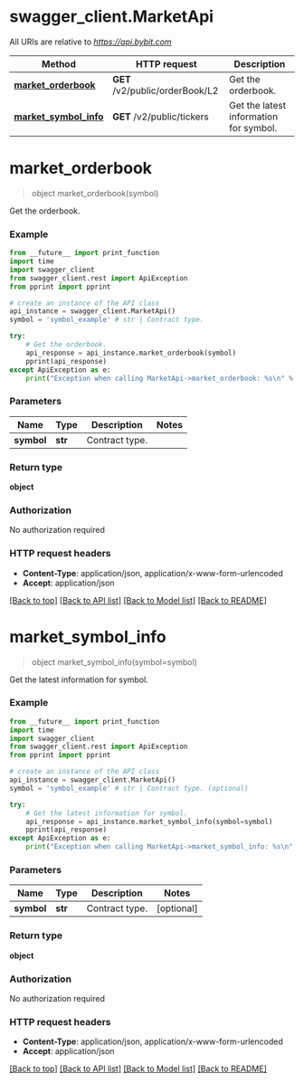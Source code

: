 # swagger_client.MarketApi

All URIs are relative to *https://api.bybit.com*

Method | HTTP request | Description
------------- | ------------- | -------------
[**market_orderbook**](MarketApi.md#market_orderbook) | **GET** /v2/public/orderBook/L2 | Get the orderbook.
[**market_symbol_info**](MarketApi.md#market_symbol_info) | **GET** /v2/public/tickers | Get the latest information for symbol.


# **market_orderbook**
> object market_orderbook(symbol)

Get the orderbook.

### Example
```python
from __future__ import print_function
import time
import swagger_client
from swagger_client.rest import ApiException
from pprint import pprint

# create an instance of the API class
api_instance = swagger_client.MarketApi()
symbol = 'symbol_example' # str | Contract type.

try:
    # Get the orderbook.
    api_response = api_instance.market_orderbook(symbol)
    pprint(api_response)
except ApiException as e:
    print("Exception when calling MarketApi->market_orderbook: %s\n" % e)
```

### Parameters

Name | Type | Description  | Notes
------------- | ------------- | ------------- | -------------
 **symbol** | **str**| Contract type. | 

### Return type

**object**

### Authorization

No authorization required

### HTTP request headers

 - **Content-Type**: application/json, application/x-www-form-urlencoded
 - **Accept**: application/json

[[Back to top]](#) [[Back to API list]](../README.md#documentation-for-api-endpoints) [[Back to Model list]](../README.md#documentation-for-models) [[Back to README]](../README.md)

# **market_symbol_info**
> object market_symbol_info(symbol=symbol)

Get the latest information for symbol.

### Example
```python
from __future__ import print_function
import time
import swagger_client
from swagger_client.rest import ApiException
from pprint import pprint

# create an instance of the API class
api_instance = swagger_client.MarketApi()
symbol = 'symbol_example' # str | Contract type. (optional)

try:
    # Get the latest information for symbol.
    api_response = api_instance.market_symbol_info(symbol=symbol)
    pprint(api_response)
except ApiException as e:
    print("Exception when calling MarketApi->market_symbol_info: %s\n" % e)
```

### Parameters

Name | Type | Description  | Notes
------------- | ------------- | ------------- | -------------
 **symbol** | **str**| Contract type. | [optional] 

### Return type

**object**

### Authorization

No authorization required

### HTTP request headers

 - **Content-Type**: application/json, application/x-www-form-urlencoded
 - **Accept**: application/json

[[Back to top]](#) [[Back to API list]](../README.md#documentation-for-api-endpoints) [[Back to Model list]](../README.md#documentation-for-models) [[Back to README]](../README.md)

